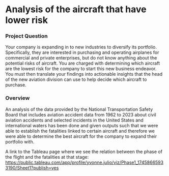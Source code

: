 # Analysis of the aircraft that have lower risk

### Project Question
Your company is expanding in to new industries to diversify its portfolio. Specifically, they are interested in purchasing and operating airplanes for commercial and private enterprises, but do not know anything about the potential risks of aircraft. You are charged with determining which aircraft are the lowest risk for the company to start this new business endeavor. You must then translate your findings into actionable insights that the head of the new aviation division can use to help decide which aircraft to purchase.

### Overview
An analysis of the data provided by the National Transportation Safety Board that includes aviation accident data from 1962 to 2023 about civil aviation accidents and selected incidents in the United States and international waters has been done and given outputs such that we were able to establish the fatalities linked to certain aircraft and therefore we were able to determine the best aircraft for the company to expand their portfolio with.

A link to the Tableau page where we see the relation between the phase of the flight and the fatalities at that stage: https://public.tableau.com/app/profile/yvonne.julio/viz/Phase1_17458665933190/Sheet1?publish=yes
